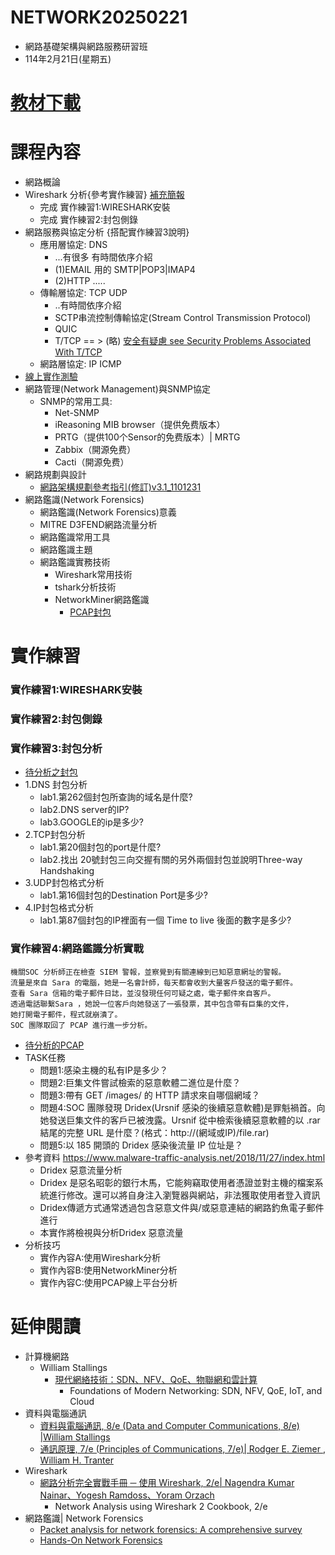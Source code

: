 # NETWORK20250221
- 網路基礎架構與網路服務研習班
- 114年2月21日(星期五)
# [教材下載]()
# 課程內容
- 網路概論
- Wireshark 分析{參考實作練習} [補充簡報](wireshark網路封包分析.pdf)
  - 完成 實作練習1:WIRESHARK安裝
  - 完成 實作練習2:封包側錄
- 網路服務與協定分析 {搭配實作練習3說明}
  - 應用層協定: DNS
    - ...有很多 有時間依序介紹
    - (1)EMAIL 用的 SMTP|POP3|IMAP4
    - (2)HTTP .....
  - 傳輸層協定: TCP UDP
    - ..有時間依序介紹
    - SCTP串流控制傳輸協定(Stream Control Transmission Protocol)
    - QUIC
    - T/TCP == > (略) [安全有疑慮 see Security Problems Associated With T/TCP](https://web.archive.org/web/20010305122504/http://www.mid-way.org/doc/ttcp-sec.txt)
  - 網路層協定: IP  ICMP
- [線上實作測驗](https://github.com/8wingflying/NETWORK20250221/tree/main/labS/%E7%B7%9A%E4%B8%8A%E5%AF%A6%E4%BD%9C%E8%80%83%E9%A1%8C)
- 網路管理(Network Management)與SNMP協定
  - SNMP的常用工具:
    - Net-SNMP
    - iReasoning MIB browser（提供免费版本）
    - PRTG（提供100个Sensor的免费版本）| MRTG
    - Zabbix（開源免费）
    - Cacti（開源免费） 
- 網路規劃與設計
  - [網路架構規劃參考指引(修訂)v3.1_1101231](網路架構規劃參考指引(修訂)v3.1_1101231.pdf) 
- 網路鑑識(Network Forensics)
  - 網路鑑識(Network Forensics)意義
  - MITRE D3FEND網路流量分析
  - 網路鑑識常用工具
  - 網路鑑識主題
  - 網路鑑識實務技術
    - Wireshark常用技術
    - tshark分析技術
    - NetworkMiner網路鑑識
      - [PCAP封包](https://github.com/8wingflying/NETWORK20250221/tree/main/練習封包/http_witp_jpegs.cap) 


# 實作練習
### 實作練習1:WIRESHARK安裝
### 實作練習2:封包側錄
### 實作練習3:封包分析
- [待分析之封包](https://github.com/8wingflying/NETWORK20250221/blob/main/labS/Cennection2Google.pcapng)
- 1.DNS 封包分析
  - lab1.第262個封包所查詢的域名是什麼?
  - lab2.DNS server的IP?
  - lab3.GOOGLE的ip是多少?  
- 2.TCP封包分析
  - lab1.第20個封包的port是什麼?
  - lab2.找出 20號封包三向交握有關的另外兩個封包並說明Three-way Handshaking
- 3.UDP封包格式分析
  - lab1.第16個封包的Destination Port是多少?  
- 4.IP封包格式分析
  - lab1.第87個封包的IP裡面有一個 Time to live 後面的數字是多少?

### 實作練習4:網路鑑識分析實戰
```
機關SOC 分析師正在檢查 SIEM 警報，並察覺到有關連線到已知惡意網址的警報。
流量是來自 Sara 的電腦，她是一名會計師，每天都會收到大量客戶發送的電子郵件。
查看 Sara 信箱的電子郵件日誌，並沒發現任何可疑之處，電子郵件來自客戶。
透過電話聯繫Sara ，她說一位客戶向她發送了一張發票，其中包含帶有巨集的文件，
她打開電子郵件，程式就崩潰了。
SOC 團隊取回了 PCAP 進行進一步分析。
```
- [待分析的PCAP](https://github.com/8wingflying/NETWORK20250221/tree/main/練習封包/traffic-with-dridex-infection.pcap)
- TASK任務
  -	問題1:感染主機的私有IP是多少？
  -	問題2:巨集文件嘗試檢索的惡意軟體二進位是什麼？
  -	問題3:帶有 GET /images/ 的 HTTP 請求來自哪個網域？
  -	問題4:SOC 團隊發現 Dridex(Ursnif 感染的後續惡意軟體)是罪魁禍首。向她發送巨集文件的客戶已被洩露。Ursnif 從中檢索後續惡意軟體的以 .rar 結尾的完整 URL 是什麼？(格式：http://(網域或IP)/file.rar)
  -	問題5:以 185 開頭的 Dridex 感染後流量 IP 位址是？
- 參考資料 https://www.malware-traffic-analysis.net/2018/11/27/index.html
  - Dridex 惡意流量分析
  - Dridex 是惡名昭彰的銀行木馬，它能夠竊取使用者憑證並對主機的檔案系統進行修改。還可以將自身注入瀏覽器與網站，非法獲取使用者登入資訊
  - Dridex傳遞方式通常透過包含惡意文件與/或惡意連結的網路釣魚電子郵件進行
  - 本實作將檢視與分析Dridex 惡意流量 
- 分析技巧
  - 實作內容A:使用Wireshark分析
  - 實作內容B:使用NetworkMiner分析
  - 實作內容C:使用PCAP線上平台分析

# 延伸閱讀
- 計算機網路
  - William Stallings
    - [現代網絡技術：SDN、NFV、QoE、物聯網和雲計算](https://www.tenlong.com.tw/products/9787111586647?list_name=srh)
      - Foundations of Modern Networking: SDN, NFV, QoE, IoT, and Cloud
- 資料與電腦通訊
  - [資料與電腦通訊, 8/e (Data and Computer Communications, 8/e) |William Stallings](https://www.tenlong.com.tw/products/9789861815510?list_name=srh) 
  - [通訊原理, 7/e (Principles of Communications, 7/e)| Rodger E. Ziemer , William H. Tranter](https://www.tenlong.com.tw/products/9789869190329?list_name=srh)
- Wireshark
  - [網路分析完全實戰手冊 ─ 使用 Wireshark, 2/e| Nagendra Kumar Nainar、Yogesh Ramdoss、Yoram Orzach](https://www.tenlong.com.tw/products/9789864343973?list_name=srh)
    - Network Analysis using Wireshark 2 Cookbook, 2/e
- 網路鑑識| Network Forensics
  - [Packet analysis for network forensics: A comprehensive survey](https://www.sciencedirect.com/science/article/pii/S1742287619302002)
  - [Hands-On Network Forensics](https://learning.oreilly.com/library/view/hands-on-network-forensics/9781789344523/)
